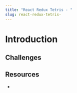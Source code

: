 ```yaml
---
title: "React Redux Tetris - "
slug: react-redux-tetris-
---
```




# Introduction 

 

## Challenges



## Resources

- 
